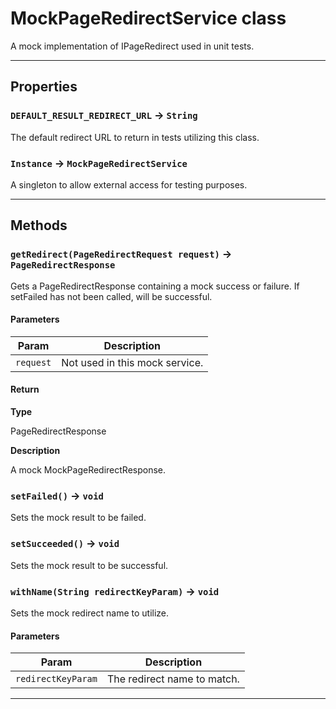 # MockPageRedirectService class

A mock implementation of IPageRedirect used in unit tests.

---
## Properties

### `DEFAULT_RESULT_REDIRECT_URL` → `String`

The default redirect URL to return in tests utilizing this class.

### `Instance` → `MockPageRedirectService`

A singleton to allow external access for testing purposes.

---
## Methods
### `getRedirect(PageRedirectRequest request)` → `PageRedirectResponse`

Gets a PageRedirectResponse containing a mock success or failure. If setFailed has not been called, will be successful.

#### Parameters
|Param|Description|
|-----|-----------|
|`request` |  Not used in this mock service. |

#### Return

**Type**

PageRedirectResponse

**Description**

A mock MockPageRedirectResponse.

### `setFailed()` → `void`

Sets the mock result to be failed.

### `setSucceeded()` → `void`

Sets the mock result to be successful.

### `withName(String redirectKeyParam)` → `void`

Sets the mock redirect name to utilize.

#### Parameters
|Param|Description|
|-----|-----------|
|`redirectKeyParam` |  The redirect name to match. |

---
